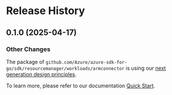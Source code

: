 # Release History

## 0.1.0 (2025-04-17)
### Other Changes

The package of `github.com/Azure/azure-sdk-for-go/sdk/resourcemanager/workloads/armconnector` is using our [next generation design principles](https://azure.github.io/azure-sdk/general_introduction.html).

To learn more, please refer to our documentation [Quick Start](https://aka.ms/azsdk/go/mgmt).